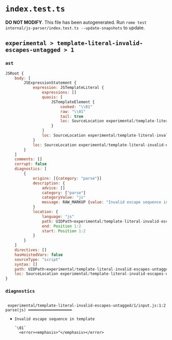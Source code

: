 # `index.test.ts`

**DO NOT MODIFY**. This file has been autogenerated. Run `rome test internal/js-parser/index.test.ts --update-snapshots` to update.

## `experimental > template-literal-invalid-escapes-untagged > 1`

### `ast`

```javascript
JSRoot {
	body: [
		JSExpressionStatement {
			expression: JSTemplateLiteral {
				expressions: []
				quasis: [
					JSTemplateElement {
						cooked: "\\01"
						raw: "\\01"
						tail: true
						loc: SourceLocation experimental/template-literal-invalid-escapes-untagged/1/input.js 1:1-1:4
					}
				]
				loc: SourceLocation experimental/template-literal-invalid-escapes-untagged/1/input.js 1:0-1:5
			}
			loc: SourceLocation experimental/template-literal-invalid-escapes-untagged/1/input.js 1:0-1:5
		}
	]
	comments: []
	corrupt: false
	diagnostics: [
		{
			origins: [{category: "parse"}]
			description: {
				advice: []
				category: ["parse"]
				categoryValue: "js"
				message: RAW_MARKUP {value: "Invalid escape sequence in template"}
			}
			location: {
				language: "js"
				path: UIDPath<experimental/template-literal-invalid-escapes-untagged/1/input.js>
				end: Position 1:2
				start: Position 1:2
			}
		}
	]
	directives: []
	hasHoistedVars: false
	sourceType: "script"
	syntax: []
	path: UIDPath<experimental/template-literal-invalid-escapes-untagged/1/input.js>
	loc: SourceLocation experimental/template-literal-invalid-escapes-untagged/1/input.js 1:0-1:5
}
```

### `diagnostics`

```

 experimental/template-literal-invalid-escapes-untagged/1/input.js:1:2 parse(js) ━━━━━━━━━━━━━━━━━━━

  ✖ Invalid escape sequence in template

    `\01`
      <error><emphasis>^</emphasis></error>


```
